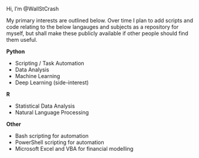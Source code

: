 Hi, I’m @WallStCrash

My primary interests are outlined below. Over time I plan to add scripts and code relating to the below langauges and subjects as a repository for myself, but shall make these publicly available if other people should find them useful. 

__Python__
  - Scripting / Task Automation
  - Data Analysis
  - Machine Learning
  - Deep Learning (side-interest)

__R__
  - Statistical Data Analysis
  - Natural Language Processing
  
__Other__
  - Bash scripting for automation
  - PowerShell scripting for automation
  - Microsoft Excel and VBA for financial modelling

  
<!---
WallStCrash/WallStCrash is a ✨ special ✨ repository because its `README.md` (this file) appears on your GitHub profile.
You can click the Preview link to take a look at your changes.
--->
